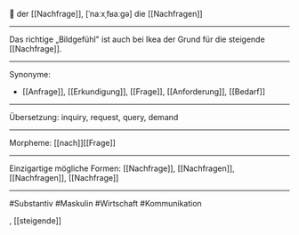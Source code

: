 🔵 der [[Nachfrage]], [ˈnaːxˌfʁaːɡə]
die [[Nachfragen]]

---
Das richtige „Bildgefühl" ist auch bei Ikea der Grund für die steigende [[Nachfrage]].

---
Synonyme:
- [[Anfrage]], [[Erkundigung]], [[Frage]], [[Anforderung]], [[Bedarf]]

---
Übersetzung: inquiry, request, query, demand

---
Morpheme:
[[nach]][[Frage]]

---
Einzigartige mögliche Formen: [[Nachfrage]], [[Nachfragen]], [[Nachfragen]], [[Nachfrage]]

---
#Substantiv #Maskulin #Wirtschaft #Kommunikation

, [[steigende]]